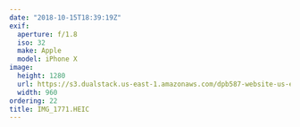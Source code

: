 ```yaml
---
date: "2018-10-15T18:39:19Z"
exif:
  aperture: f/1.8
  iso: 32
  make: Apple
  model: iPhone X
image:
  height: 1280
  url: https://s3.dualstack.us-east-1.amazonaws.com/dpb587-website-us-east-1/asset/gallery/2018-europe-trip/98c0b942-efaf-d9b9-d6c1-1ec79d80ca9c~1280.jpg
  width: 960
ordering: 22
title: IMG_1771.HEIC
---
```

